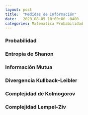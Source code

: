 ```yaml
---
layout: post
title:  "Medidas de Información"
date:   2020-08-05 10:00:00 -0400
categories: Matematica Probabilidad 
---
```


### Probabilidad

### Entropía de Shanon

### Información Mutua

### Divergencia Kullback–Leibler

### Complejidad de Kolmogorov

### Complejidad Lempel-Ziv

